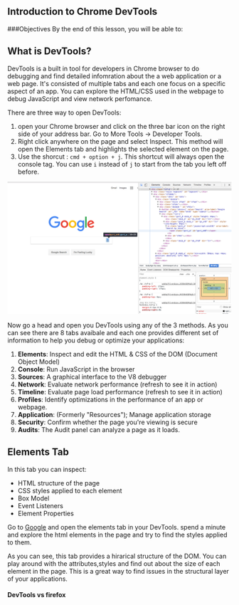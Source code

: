 ## Introduction to Chrome DevTools

###Objectives
By the end of this lesson, you will be able to:




## What is DevTools?
DevTools is a built in tool for developers in Chrome browser to do debugging and find detailed infomration about the a web application or a web page. It's consisted of multiple tabs and each one focus on a specific aspect of an app. You can explore the HTML/CSS used in the webpage to debug JavaScript and view network perfomance.
 
There are three way to open DevTools:

1. open your Chrome browser and click on the three bar icon on the right side of your address bar. Go to More Tools -> Developer Tools.
2. Right click anywhere on the page and select Inspect. This method will open the Elements tab and highlights the selected element on the page.
3. Use the shorcut : ` cmd + option + j `. This shortcut will always open the console tag. You can use `i` instead of `j` to start from the tab you left off before. 

<p align="center">
  <img src="overview.png" width="800">
</p>
 
 
 Now go a head and open you DevTools using any of the 3 methods. As you can see there are 8 tabs avaibale and each one provides different set of information to help you debug or optimize your applications:


1. **Elements**: Inspect and edit the HTML & CSS of the DOM (Document Object Model)
2. **Console**: Run JavaScript in the browser
3. **Sources**: A graphical interface to the V8 debugger
4. **Network**: Evaluate network performance (refresh to see it in action)
5. **Timeline**: Evaluate page load performance (refresh to see it in action)
6. **Profiles**: Identify optimizations in the performance of an app or webpage.
7. **Application**: (Formerly "Resources"); Manage application storage
8. **Security**: Confirm whether the page you're viewing is secure
9. **Audits**: The Audit panel can analyze a page as it loads.

## Elements Tab
 In this tab you can inspect:
 - HTML structure of the page
 - CSS styles applied to each element
 - Box Model
 - Event Listeners
 - Element Properties

Go to <a href="https://google.com" target="blnck">Google</a> and open the elements tab in your DevTools. spend a minute and explore the html elements in the page and try to find the styles applied to them.

As you can see, this tab provides a hirarical structure of the DOM. You can play around with the attributes,styles and find out about the size of each element in the page. This is a great way to find issues in the structural layer of your applications. 
 
#### DevTools vs firefox 

